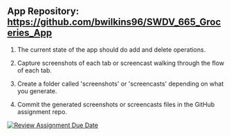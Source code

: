 App Repository: https://github.com/bwilkins96/SWDV_665_Groceries_App
--------------------------------------------------------------------

1. The current state of the app should do add and delete operations.

2. Capture screenshots of each tab or screencast walking through the flow of each tab.

3. Create a folder called 'screenshots' or 'screencasts' depending on what you generate.

4. Commit the generated screenshots or screencasts files in the GitHub assignment repo.


[![Review Assignment Due Date](https://classroom.github.com/assets/deadline-readme-button-24ddc0f5d75046c5622901739e7c5dd533143b0c8e959d652212380cedb1ea36.svg)](https://classroom.github.com/a/9urKZsdN)
